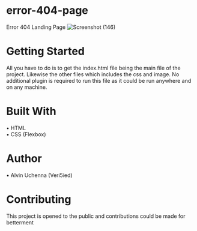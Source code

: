 # error-404-page
Error 404 Landing Page
![Screenshot (146)](https://user-images.githubusercontent.com/43749581/79032413-13797e80-7b9e-11ea-96bb-ddd1a5d1e62d.png)

# Getting Started
All you have to do is to get the index.html file being the main file of the project. Likewise the other files which includes the css and image.
No additional plugin is required to run this file as it could be run anywhere and on any machine.<br>

# Built With
• HTML <br>
• CSS (Flexbox)
# Author
• Alvin Uchenna (Veri5ied)
# Contributing
This project is opened to the public and contributions could be made for betterment

